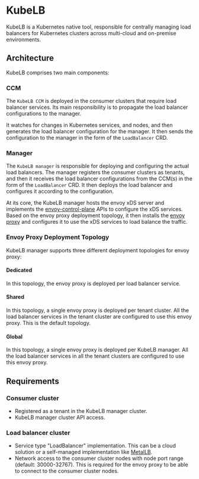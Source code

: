# KubeLB

KubeLB is a Kubernetes native tool, responsible for centrally managing load balancers for Kubernetes clusters across multi-cloud and on-premise environments.

## Architecture

KubeLB comprises two main components:

### CCM

The `KubeLB CCM` is deployed in the consumer clusters that require load balancer services. Its main responsibility is to propagate the load balancer configurations to the manager.

It watches for changes in Kubernetes services, and nodes, and then generates the load balancer configuration for the manager. It then sends the configuration to the manager in the form of the `LoadBalancer` CRD.

### Manager

The `KubeLB manager` is responsible for deploying and configuring the actual load balancers. The manager registers the consumer clusters as tenants, and then it receives the load balancer configurations from the CCM(s) in the form of the `LoadBalancer` CRD. It then deploys the load balancer and configures it according to the configuration.

At its core, the KubeLB manager hosts the envoy xDS server and implements the [envoy-control-plane][1] APIs to configure the xDS services. Based on the envoy proxy deployment topology, it then installs the [envoy proxy][2] and configures it to use the xDS services to load balance the traffic.

### Envoy Proxy Deployment Topology

KubeLB manager supports three different deployment topologies for envoy proxy:

#### Dedicated

In this topology, the envoy proxy is deployed per load balancer service.

#### Shared

In this topology, a single envoy proxy is deployed per tenant cluster. All the load balancer services in the tenant cluster are configured to use this envoy proxy. This is the default topology.

#### Global

In this topology, a single envoy proxy is deployed per KubeLB manager. All the load balancer services in all the tenant clusters are configured to use this envoy proxy.

## Requirements

### Consumer cluster

* Registered as a tenant in the KubeLB manager cluster.
* KubeLB manager cluster API access.

### Load balancer cluster

* Service type "LoadBalancer" implementation. This can be a cloud solution or a self-managed implementation like [MetalLB][3].
* Network access to the consumer cluster nodes with node port range (default: 30000-32767). This is required for the envoy proxy to be able to connect to the consumer cluster nodes.

[1]: https://github.com/envoyproxy/go-control-plane
[2]: https://github.com/envoyproxy/envoy
[3]: https://metallb.universe.tf/
